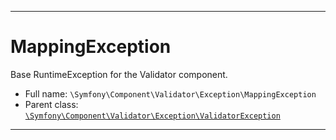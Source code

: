 ***

# MappingException

Base RuntimeException for the Validator component.

* Full name: `\Symfony\Component\Validator\Exception\MappingException`
* Parent class: [`\Symfony\Component\Validator\Exception\ValidatorException`](./ValidatorException.md)

***


